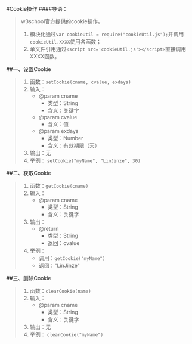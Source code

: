 #Cookie操作
####导语：
>w3school官方提供的cookie操作。  
>1. 模块化通过`var cookieUtil = require("cookieUtil.js");`并调用`cookieUtil.XXXX`使用各函数；  
>2. 单文件引用通过`<script src='cookieUtil.js'></script>`直接调用XXXX函数。

##一、设置Cookie  
>1. 函数：`setCookie(cname, cvalue, exdays)`
>2. 输入：  
>    - @param cname
>      - 类型：String
>      - 含义：关键字
>    - @param cvalue
>      - 含义：值
>    - @param exdays
>      - 类型：Number
>      - 含义：有效期限（天）
>3. 输出：无  
>4. 举例： `setCookie("myName", "LinJinze", 30)`

##二、获取Cookie  
>1. 函数：`getCookie(cname)`
>2. 输入：  
>    - @param cname
>      - 类型：String
>      - 含义：关键字
>3. 输出：
>    - @return
>      - 类型：String
>      - 返回：cvalue
>4. 举例： 
>    - 调用：`getCookie("myName")`
>    - 返回："LinJinze"  

##三、删除Cookie  
>1. 函数：`clearCookie(name)`
>2. 输入：  
>    - @param cname
>      - 类型：String
>      - 含义：关键字
>3. 输出：无  
>4. 举例： `clearCookie("myName")`